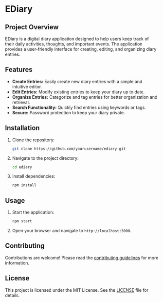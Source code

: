 # EDiary

## Project Overview

EDiary is a digital diary application designed to help users keep track of their daily activities, thoughts, and important events. The application provides a user-friendly interface for creating, editing, and organizing diary entries.

## Features

- **Create Entries:** Easily create new diary entries with a simple and intuitive editor.
- **Edit Entries:** Modify existing entries to keep your diary up to date.
- **Organize Entries:** Categorize and tag entries for better organization and retrieval.
- **Search Functionality:** Quickly find entries using keywords or tags.
- **Secure:** Password protection to keep your diary private.

## Installation

1. Clone the repository:
    ```bash
    git clone https://github.com/yourusername/ediary.git
    ```
2. Navigate to the project directory:
    ```bash
    cd ediary
    ```
3. Install dependencies:
    ```bash
    npm install
    ```

## Usage

1. Start the application:
    ```bash
    npm start
    ```
2. Open your browser and navigate to `http://localhost:3000`.

## Contributing

Contributions are welcome! Please read the [contributing guidelines](CONTRIBUTING.md) for more information.

## License

This project is licensed under the MIT License. See the [LICENSE](LICENSE) file for details.